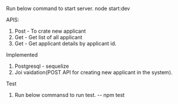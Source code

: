 Run below command to start server.
node start:dev


APIS: 
1. Post - To crate new applicant
2. Get - Get list of all applicant
3. Get - Get applicant details by applicant id.

Implemented
1. Postgresql - sequelize
2. Joi vaidation(POST API for creating new applicant in the system).

Test
1. Run below commansd to run test.
-- npm test

